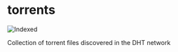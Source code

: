 torrents 
========
![Indexed](https://img.shields.io/badge/indexed-54824-blue)

Collection of torrent files discovered in the DHT network
